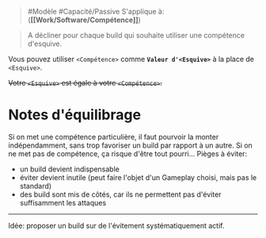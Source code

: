 
> #Modèle #Capacité/Passive 
> S'applique à: (**[[Work/Software/Compétence]]**)

> A décliner pour chaque build qui souhaite utiliser une compétence d'esquive.

Vous pouvez utiliser `<Compétence>` comme **`Valeur d'<Esquive>`** à la place de `<Esquive>`.

~~Votre `<Esquive>` est égale à votre `<Compétence>`.~~

# Notes d'équilibrage

Si on met une compétence particulière, il faut pourvoir la monter indépendamment, sans trop favoriser un build par rapport à un autre. 
Si on ne met pas de compétence, ça risque d'être tout pourri...
Pièges à éviter:
- un build devient indispensable
- éviter devient inutile (peut faire l'objet d'un Gameplay choisi, mais pas le standard)
- des build sont mis de côtés, car ils ne permettent pas d'éviter suffisamment les attaques

---
Idée: proposer un build sur de l'évitement systématiquement actif.